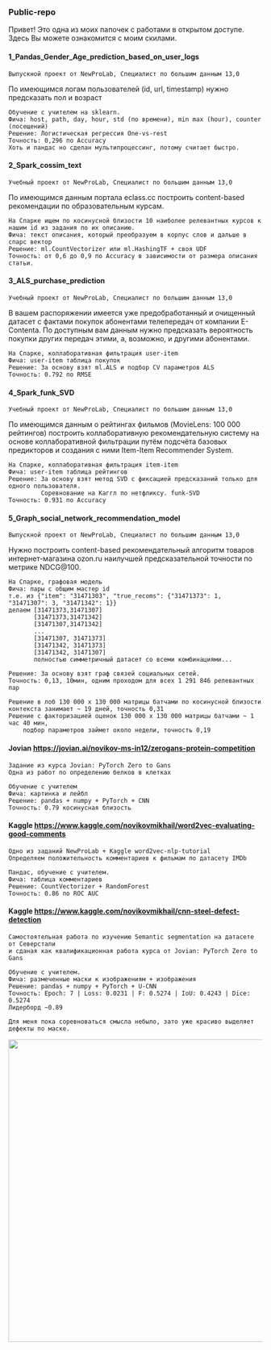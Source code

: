 ### Public-repo

Привет! Это одна из моих папочек с работами в открытом доступе.
Здесь Вы можете ознакомится с моим скилами.


#### 1_Pandas_Gender_Age_prediction_based_on_user_logs
    Выпускной проект от NewProLab, Специалист по большим данным 13,0
  
По имеющимся логам пользователей (id, url, timestamp) нужно предсказать пол и возраст
  
    Обучение с учителем на sklearn.  
    Фича: host, path, day, hour, std (по времени), min max (hour), counter (посещений) 
    Решение: Логиcтическая регрессия One-vs-rest
    Точность: 0,296 по Accuracy
    Хоть и пандас но сделан мультипроцессинг, потому считает быстро.
  
  
#### 2_Spark_cossim_text
    Учебный проект от NewProLab, Специалист по большим данным 13,0
  
По имеющимся данным портала eclass.cc построить content-based рекомендации по образовательным курсам.
  
    На Спарке ищем по косинусной близости 10 наиболее релевантных курсов к нашим id из задания по их описанию.
    Фича: текст описания, который преобразуем в корпус слов и дальше в спарс вектор
    Решение: ml.CountVectorizer или ml.HashingTF + своя UDF
    Точность: от 0,6 до 0,9 по Accuracy в зависимости от размера описания статьи.
  
  
#### 3_ALS_purchase_prediction
    Учебный проект от NewProLab, Специалист по большим данным 13,0
  
В вашем распоряжении имеется уже предобработанный и очищенный датасет с фактами покупок абонентами телепередач от компании E-Contenta. По доступным вам данным нужно предсказать вероятность покупки других передач этими, а, возможно, и другими абонентами.
  
    На Спарке, коллаборативная фильтрация user-item
    Фича: user-item таблица покупок
    Решение: За основу взят ml.ALS и подбор CV параметров ALS
    Точность: 0.792 по RMSE
  
  
#### 4_Spark_funk_SVD  
    Учебный проект от NewProLab, Специалист по большим данным 13,0
  
По имеющимся данным о рейтингах фильмов (MovieLens: 100 000 рейтингов) построить коллаборативную рекомендательную систему на основе коллаборативной фильтрации путём подсчёта базовых предикторов и создания с ними Item-Item Recommender System.
  
    На Спарке, коллаборативная фильтрация item-item 
    Фича: user-item таблица рейтингов
    Решение: За основу взят метод SVD с фиксацией предсказаний только для одного пользователя. 
             Соревнование на Каггл по нетфликсу. funk-SVD
    Точность: 0.931 по Accuracy


#### 5_Graph_social_network_recommendation_model
    Выпускной проект от NewProLab, Специалист по большим данным 13,0
  
Нужно построить content-based рекомендательный алгоритм товаров интернет-магазина ozon.ru наилучшей предсказательной точности по метрике NDCG@100.
  
    На Спарке, графовая модель 
    Фича: пары c общим мастер id 
    т.е. из {"item": "31471303", "true_recoms": {"31471373": 1, "31471307": 3, "31471342": 1}}
    делаем [31471373,31471307]
           [31471373,31471342]
           [31471307,31471342]
           ...
           [31471307, 31471373]
           [31471342, 31471373]
           [31471342, 31471307]
           полностью симметричный датасет со всеми комбинациями...
   
    Решение: За основу взят граф связей социальных сетей.
    Точность: 0,13, 10мин, одним проходом для всех 1 291 846 релевантных пар
  
    Решение в лоб 130 000 x 130 000 матрицы батчами по косинусной близости контекста занимает ~ 19 дней, точность 0,31 
    Решение c факторизацией оценок 130 000 x 130 000 матрицы батчами ~ 1 час 40 мин, 
        подбор параметров займет около недели, точность 0,19 


#### Jovian https://jovian.ai/novikov-ms-in12/zerogans-protein-competition
    Задание из курса Jovian: PyTorch Zero to Gans
    Одна из работ по определению белков в клетках
    
    Обучение с учителем
    Фича: картинка и лейбл
    Решение: pandas + numpy + PyTorch + CNN
    Точность: 0.79 косинусная близость


#### Kaggle https://www.kaggle.com/novikovmikhail/word2vec-evaluating-good-comments
    Одно из заданий NewProLab + Kaggle word2vec-nlp-tutorial 
    Определяем положительность комментариев к фильмам по датасету IMDb
    
    Пандас, обучение с учителем.
    Фича: таблица комментариев
    Решение: CountVectorizer + RandomForest
    Точность: 0.86 по ROC AUC


#### Kaggle https://www.kaggle.com/novikovmikhail/cnn-steel-defect-detection
    Самостоятельная работа по изучению Semantic segmentation на датасете от Северстали
    и сданая как квалификационная работа курса от Jovian: PyTorch Zero to Gans
   
    Обучение с учителем.
    Фича: размеченные маски к изображениям + изображения
    Решение: pandas + numpy + PyTorch + U-CNN
    Точность: Epoch: 7 | Loss: 0.0231 | F: 0.5274 | IoU: 0.4243 | Dice: 0.5274
    Лидерборд ~0.89 
    
    Для меня пока соревноваться смысла небыло, зато уже красиво выделяет дефекты по маске.
<img width="600px" align="left" src="./steel.png">
    





